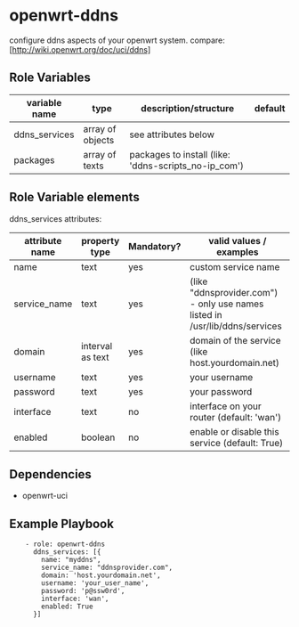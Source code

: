 openwrt-ddns
============

configure ddns aspects of your openwrt system.
compare: [http://wiki.openwrt.org/doc/uci/ddns]

Role Variables
--------------

| variable name     | type             | description/structure                                | default |
|-------------------|------------------|------------------------------------------------------|---------|
| ddns_services     | array of objects | see attributes below                                 | <empty> |
| packages          | array of texts   | packages to install (like: 'ddns-scripts_no-ip_com') | <empty> |

Role Variable elements
----------------------

ddns_services attributes:

| attribute name | property type       | Mandatory? | valid values / examples                                                     |
|----------------|---------------------|------------|-----------------------------------------------------------------------------|
| name           | text                | yes        | custom service name                                                         |
| service_name   | text                | yes        | (like "ddnsprovider.com") - only use names listed in /usr/lib/ddns/services |
| domain         | interval as text    | yes        | domain of the service (like host.yourdomain.net)                            |
| username       | text                | yes        | your username                                                               |
| password       | text                | yes        | your password                                                               |
| interface      | text                | no         | interface on your router (default: 'wan')                                   |
| enabled        | boolean             | no         | enable or disable this service (default: True)                              |

Dependencies
------------

* openwrt-uci

Example Playbook
----------------

```  
    - role: openwrt-ddns
      ddns_services: [{
        name: "myddns",
        service_name: "ddnsprovider.com",
        domain: 'host.yourdomain.net',
        username: 'your_user_name',
        password: 'p@ssw0rd',
        interface: 'wan',
        enabled: True
      }]
```

[http://wiki.openwrt.org/doc/uci/ddns]: http://wiki.openwrt.org/doc/uci/ddns
[https://wiki.openwrt.org/doc/howto/ddns.client]: https://wiki.openwrt.org/doc/howto/ddns.client
